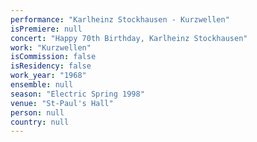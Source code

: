 ```yaml
---
performance: "Karlheinz Stockhausen - Kurzwellen"
isPremiere: null
concert: "Happy 70th Birthday, Karlheinz Stockhausen"
work: "Kurzwellen"
isCommission: false
isResidency: false
work_year: "1968"
ensemble: null
season: "Electric Spring 1998"
venue: "St-Paul's Hall"
person: null
country: null
---
```


